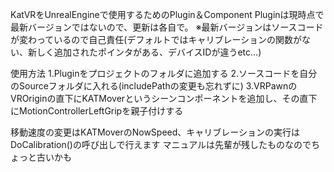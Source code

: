 KatVRをUnrealEngineで使用するためのPlugin＆Component
Pluginは現時点で最新バージョンではないので、更新は各自で。
※最新バージョンはソースコードが変わっているので自己責任(デフォルトではキャリブレーションの関数がない、新しく追加されたポインタがある、デバイスIDが違うetc...)

使用方法
1.Pluginをプロジェクトのフォルダに追加する
2.ソースコードを自分のSourceフォルダに入れる(includePathの変更も忘れずに)
3.VRPawnのVROriginの直下にKATMoverというシーンコンポーネントを追加し、その直下にMotionControllerLeftGripを親子付けする

移動速度の変更はKATMoverのNowSpeed、キャリブレーションの実行はDoCalibration()の呼び出しで行えます
マニュアルは先輩が残したものなのでちょっと古いかも
